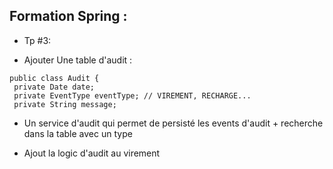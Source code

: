 ## Formation Spring : 

* Tp #3: 

- Ajouter Une table d'audit :

```
public class Audit {
 private Date date;
 private EventType eventType; // VIREMENT, RECHARGE...
 private String message;
```

- Un service d'audit qui permet de persisté les events d'audit + recherche dans la table avec un type

* Ajout la logic d'audit au virement